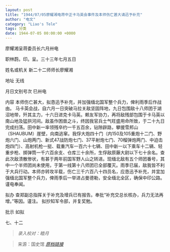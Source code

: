 ```yaml
---
layout: post
title: "1944/07/05廖耀湘电蒋中正卡马英会事件及本师伤亡甚大请迅予补充"
author: "电文"
category: "Liao's Tele"
tags: 分类
date: 1944-07-05 00:00:00 +0000
---
```



廖耀湘呈蒋委员长六月卅电

职林蔚。印。呈。三十三年七月五日

姓名或机关 新二十二师师长廖耀湘

地址 无线

月日文别号次 巳卅电

内容
本师伤亡甚大，拟恳迅予补充，并加强缅北国军整个兵力，俾利雨季后作战由。
马卡英会战，自六月一日突破马拉关敌坚固阵地，九日包围敌十八师团于湖沼地带，歼其主力，十六日进克卡马英。赖友军协力，再将敌残部包围于卡马英以南山地及猛拱河间。敌虽作困兽之斗，终因我官兵士气旺盛用命所致，于二十九日完成扫荡。田中新一率领残卒约一千五百余，钻隙辟路，攀援雪邦山（SHAUBUM）崖壁，向南逃窜。我俘大炮四十门（内150及105重炮十二门、野炮六门、山炮两门、新式47战防炮七门、37平射炮七门、70榴弹炮两门、中迫击炮四门）、高射机枪一挺、载重汽车一百六十七辆、田中新一以下乘车十二辆、轻重步枪、掷弹筒一千六百余支、仓库三十余所，生俘敌原藤大尉以下七十余名。查此次敌溃散惨状，有甚于两年前国军野人山之转进。现缅北敌有五个师团番号，其中一个半师团尚未使用，于第一线第十八师团已全部覆灭。雨季已届，敌我皆不利于大兵行动。本师亦转攻半载，伤亡三千六百八十四员名，应恳迅予补充，并宜加强缅北国军整个兵力，俾雨季后一举进占曼德勒，安全缅北全区，确保中印公路。谨电奉闻。

拟办
查郑副总指挥关于补充及增兵已有报告。奉批“补充交总长核办，兵力无法再增。”等因。谨注。
拟抄知军令部，并复奖勉。

批示 如拟

七、十二

> *录入校对：睦月*

> 来源：国史馆 [*原档链接*](https://ahonline.drnh.gov.tw/index.php?act=Display/image/5885967-T41yI=#08u)